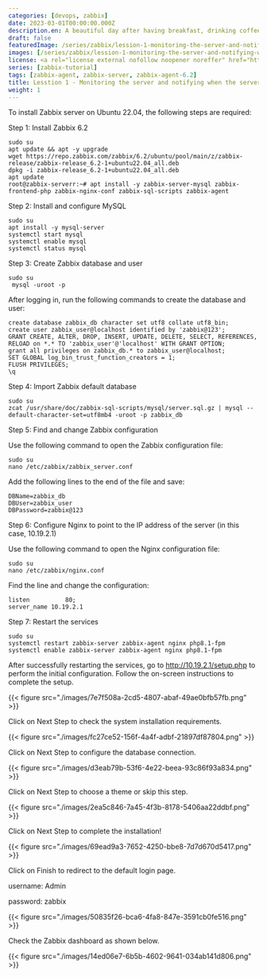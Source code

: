 ```yaml
---
categories: [devops, zabbix]
date: 2023-03-01T00:00:00.000Z
description.en: A beautiful day after having breakfast, drinking coffee and going to the company, the boss called an urgent meeting and questions related to last night's incident, I didn't know what to say, because there were no logs, no tool monitoring system, and then I started researching and found out that Zabbix could do it, after a while I followed. follow, then the error is that the SAN array is out of memory.
draft: false
featuredImage: /series/zabbix/lession-1-monitoring-the-server-and-notifying-when-the-server-has-problems-has-never-been-difficult-with-zabbix.webp
images: [/series/zabbix/lession-1-monitoring-the-server-and-notifying-when-the-server-has-problems-has-never-been-difficult-with-zabbix.webp, /monitoring-the-server-and-notifying-when-the-server-has-problems-has-never-been-difficult-with-zabbix/images/index.en.png]
license: <a rel="license external nofollow noopener noreffer" href="https://creativecommons.org/licenses/by-nc/4.0/" target="_blank">CC BY-NC 4.0</a>
series: [zabbix-tutorial]
tags: [zabbix-agent, zabbix-server, zabbix-agent-6.2]
title: Lesstion 1 - Monitoring the server and notifying when the server has problems has never been difficult with Zabbix
weight: 1
---
```


To install Zabbix server on Ubuntu 22.04, the following steps are required:

Step 1: Install Zabbix 6.2

```shell
sudo su
apt update && apt -y upgrade
wget https://repo.zabbix.com/zabbix/6.2/ubuntu/pool/main/z/zabbix-release/zabbix-release_6.2-1+ubuntu22.04_all.deb
dpkg -i zabbix-release_6.2-1+ubuntu22.04_all.deb
apt update
root@zabbix-serverr:~# apt install -y zabbix-server-mysql zabbix-frontend-php zabbix-nginx-conf zabbix-sql-scripts zabbix-agent
```

Step 2: Install and configure MySQL

```shell
sudo su
apt install -y mysql-server
systemctl start mysql
systemctl enable mysql
systemctl status mysql
```

Step 3: Create Zabbix database and user

```shell
sudo su
 mysql -uroot -p
```

After logging in, run the following commands to create the database and user:

```shell
create database zabbix_db character set utf8 collate utf8_bin;
create user zabbix_user@localhost identified by 'zabbix@123';
GRANT CREATE, ALTER, DROP, INSERT, UPDATE, DELETE, SELECT, REFERENCES, RELOAD on *.* TO 'zabbix_user'@'localhost' WITH GRANT OPTION;
grant all privileges on zabbix_db.* to zabbix_user@localhost;
SET GLOBAL log_bin_trust_function_creators = 1;
FLUSH PRIVILEGES;
\q
```

Step 4: Import Zabbix default database

```shell
sudo su
zcat /usr/share/doc/zabbix-sql-scripts/mysql/server.sql.gz | mysql --default-character-set=utf8mb4 -uroot -p zabbix_db
```

Step 5: Find and change Zabbix configuration

Use the following command to open the Zabbix configuration file:

```shell
sudo su
nano /etc/zabbix/zabbix_server.conf
```

Add the following lines to the end of the file and save:

```shell
DBName=zabbix_db
DBUser=zabbix_user
DBPassword=zabbix@123
```

Step 6: Configure Nginx to point to the IP address of the server (in this case, 10.19.2.1)

Use the following command to open the Nginx configuration file:

```shell
sudo su
nano /etc/zabbix/nginx.conf
```

Find the line and change the configuration:

```shell
listen          80;
server_name	10.19.2.1
```

Step 7: Restart the services

```shell
sudo su
systemctl restart zabbix-server zabbix-agent nginx php8.1-fpm
systemctl enable zabbix-server zabbix-agent nginx php8.1-fpm
```

After successfully restarting the services, go to <http://10.19.2.1/setup.php> to perform the initial configuration. Follow the on-screen instructions to complete the setup.

{{< figure src="./images/7e7f508a-2cd5-4807-abaf-49ae0bfb57fb.png" >}}

Click on Next Step to check the system installation requirements.

{{< figure src="./images/fc27ce52-156f-4a4f-adbf-21897df87804.png" >}}

Click on Next Step to configure the database connection.

{{< figure src="./images/d3eab79b-53f6-4e22-beea-93c86f93a834.png" >}}

Click on Next Step to choose a theme or skip this step.

{{< figure src="./images/2ea5c846-7a45-4f3b-8178-5406aa22ddbf.png" >}}

Click on Next Step to complete the installation!

{{< figure src="./images/69ead9a3-7652-4250-bbe8-7d7d670d5417.png" >}}

Click on Finish to redirect to the default login page.

username: Admin

password: zabbix

{{< figure src="./images/50835f26-bca6-4fa8-847e-3591cb0fe516.png" >}}

Check the Zabbix dashboard as shown below.

{{< figure src="./images/14ed06e7-6b5b-4602-9641-034ab141d806.png" >}}
